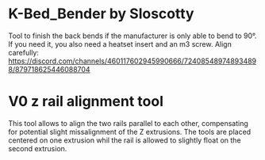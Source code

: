 # K-Bed_Bender by Sloscotty
Tool to finish the back bends if the manufacturer is only able to bend to 90°. 
If you need it, you also need a heatset insert and an m3 screw. Align carefully: <https://discord.com/channels/460117602945990666/724085489748934898/879718625446088704>

# V0 z rail alignment tool
This tool allows to align the two rails parallel to each other, compensating for potential slight missalignment of the Z extrusions. The tools are placed centered on one extrusion whil the rail is allowed to slightly float on the second extrusion.